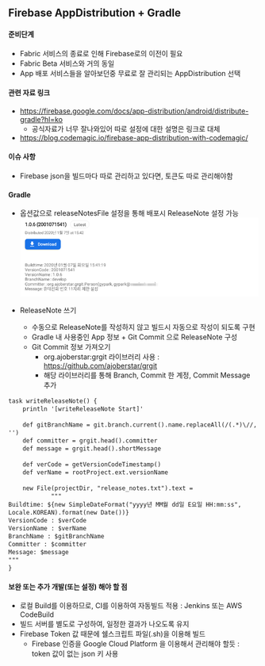 ## Firebase AppDistribution + Gradle



#### 준비단계

* Fabric 서비스의 종료로 인해 Firebase로의 이전이 필요
* Fabric Beta 서비스와 거의 동일
* App 배포 서비스들을 알아보던중 무료로 잘 관리되는 AppDistribution 선택

#### 관련 자료 링크

* https://firebase.google.com/docs/app-distribution/android/distribute-gradle?hl=ko
  * 공식자료가 너무 잘나와있어 따로 설정에 대한 설명은 링크로 대체
* https://blog.codemagic.io/firebase-app-distribution-with-codemagic/

#### 이슈 사항

* Firebase json을 빌드마다 따로 관리하고 있다면, 토큰도 따로 관리해야함



#### Gradle 

* 옵션값으로 releaseNotesFile 설정을 통해 배포시 ReleaseNote 설정 가능
![device-2020-01-08-144817](device-2020-01-08-144817.png)

* ReleaseNote 쓰기
  * 수동으로 ReleaseNote를 작성하지 않고 빌드시 자동으로 작성이 되도록 구현
  * Gradle 내 사용중인 App 정보 + Git Commit 으로 ReleaseNote 구성
  * Git Commit 정보 가져오기
    * org.ajoberstar:grgit 라이브러리 사용 : https://github.com/ajoberstar/grgit
    * 해당 라이브러리를 통해 Branch, Commit 한 계정, Commit Message 추가

```Gradle
task writeReleaseNote() {
    println '[writeReleaseNote Start]'

    def gitBranchName = git.branch.current().name.replaceAll(/(.*)\//, '')
    def committer = grgit.head().committer
    def message = grgit.head().shortMessage

    def verCode = getVersionCodeTimestamp()
    def verName = rootProject.ext.versionName

    new File(projectDir, "release_notes.txt").text =
            """
Buildtime: ${new SimpleDateFormat("yyyy년 MM월 dd일 E요일 HH:mm:ss", Locale.KOREAN).format(new Date())}
VersionCode : $verCode
VersionName : $verName
BranchName : $gitBranchName
Committer : $committer
Message: $message
"""
}
```

#### 보완 또는 추가 개발(또는 설정) 해야 할 점

* 로컬 Build를 이용하므로, CI를 이용하여 자동빌드 적용 : Jenkins 또는 AWS CodeBuild
* 빌드 서버를 별도로 구성하여, 일정한 결과가 나오도록 유지
* Firebase Token 값 때문에 쉘스크립트 파일(.sh)을 이용해 빌드
  * Firebase 인증을 Google Cloud Platform 을 이용해서 관리해야 할듯 : token 값이 없는 json 키 사용
